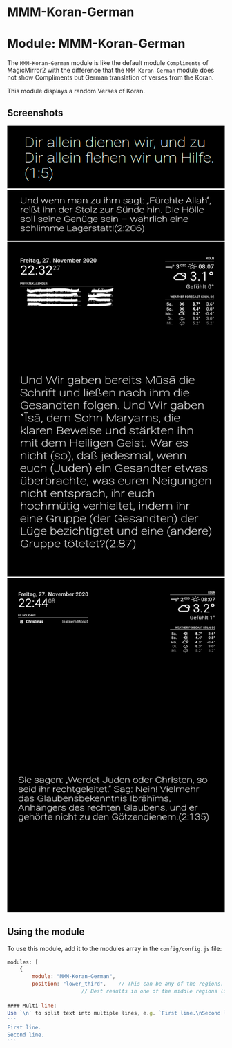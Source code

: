 # MMM-Koran-German

# Module: MMM-Koran-German
The `MMM-Koran-German` module is like the default module `Compliments` of MagicMirror2 with the difference that the `MMM-Koran-German` module does not show Compliments but German translation of verses from the Koran.

This module displays a random Verses of Koran.

## Screenshots
![Compliments Screenshot](MMM-Koran-German-1.png)
![Compliments Screenshot](MMM-Koran-German-2.png)
![Compliments Screenshot](MMM-Koran-German-3.png)
![Compliments Screenshot](MMM-Koran-German-4.png)

## Using the module

To use this module, add it to the modules array in the `config/config.js` file:
````javascript
modules: [
	{
		module: "MMM-Koran-German",
		position: "lower_third",	// This can be any of the regions.
						// Best results in one of the middle regions like: lower_third

#### Multi-line:
Use `\n` to split text into multiple lines, e.g. `First line.\nSecond line.` will be shown as:
```
First line.
Second line.
```

